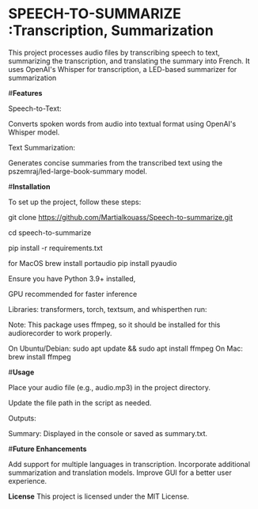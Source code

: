 # SPEECH-TO-SUMMARIZE :Transcription, Summarization


This project processes audio files by transcribing speech to text, summarizing the transcription, and translating the summary into French. It uses OpenAI's Whisper for transcription, a LED-based summarizer for summarization

#**Features**

Speech-to-Text:

Converts spoken words from audio into textual format using OpenAI's Whisper model.

Text Summarization:

Generates concise summaries from the transcribed text using the pszemraj/led-large-book-summary model.



#**Installation**

To set up the project, follow these steps:

git clone https://github.com/Martialkouass/Speech-to-summarize.git

cd speech-to-summarize

pip install -r requirements.txt  

for MacOS
brew install portaudio
pip install pyaudio

Ensure you have Python 3.9+ installed,

GPU recommended for faster inference

Libraries: transformers, torch, textsum, and whisperthen run:


Note: This package uses ffmpeg, so it should be installed for this audiorecorder to work properly.

On Ubuntu/Debian: sudo apt update && sudo apt install ffmpeg
On Mac: brew install ffmpeg


#**Usage**

Place your audio file (e.g., audio.mp3) in the project directory.

Update the file path in the script as needed.


Outputs:


Summary: Displayed in the console or saved as summary.txt.


#**Future Enhancements**

Add support for multiple languages in transcription.
Incorporate additional summarization and translation models.
Improve GUI for a better user experience.



**License**
This project is licensed under the MIT License.


